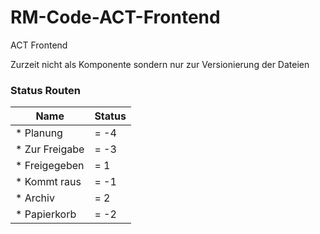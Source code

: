 # RM-Code-ACT-Frontend
ACT Frontend 

Zurzeit nicht als Komponente sondern nur zur Versionierung der Dateien

### Status Routen
Name | Status
----------------|----------
* Planung      | = -4
* Zur Freigabe | = -3
* Freigegeben  | =  1
* Kommt raus   | = -1
* Archiv       | =  2
* Papierkorb   | = -2 
